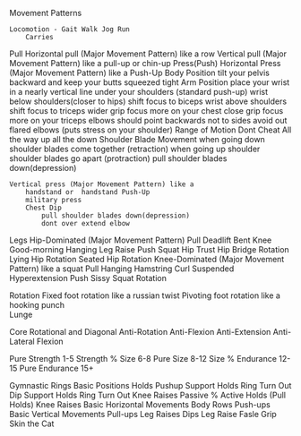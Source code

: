 
Movement Patterns

    Locomotion - Gait Walk Jog Run
        Carries
Pull
    Horizontal pull (Major Movement Pattern) like a row 
    Vertical pull (Major Movement Pattern) like a pull-up or chin-up
Press(Push) 
    Horizontal Press (Major Movement Pattern) like a 
        Push-Up 
            Body Position
                tilt your pelvis backward and keep your butts squeezed tight
            Arm Position 
                place your wrist in a nearly vertical line under your shoulders (standard push-up)
                wrist below shoulders(closer to hips) shift focus to biceps
                wrist above shoulders shift focus to triceps
                wider grip focus more on your chest
                close grip focus more on your triceps
                elbows should point backwards not to sides 
                avoid out flared elbows (puts stress on your shoulder)
            Range of Motion
                Dont Cheat All the way up all the down
            Shoulder Blade Movement
                when going down shoulder blades come together (retraction) 
                when going up shoulder shoulder blades go apart (protraction)
                pull shoulder blades down(depression)
                
    Vertical press (Major Movement Pattern) like a 
        handstand or  handstand Push-Up
        military press 
        Chest Dip
            pull shoulder blades down(depression)
            dont over extend elbow
Legs
    Hip-Dominated (Major Movement Pattern)
        Pull
            Deadlift
            Bent Knee Good-morning
            Hanging Leg Raise
        Push
            Squat
            Hip Trust
            Hip Bridge
        Rotation
            Lying Hip Rotation
            Seated Hip Rotation 
    Knee-Dominated (Major Movement Pattern) like a squat
        Pull
            Hanging Hamstring Curl
            Suspended Hyperextension
        Push
            Sissy Squat
        Rotation
    
Rotation 
    Fixed foot rotation like a russian twist 
    Pivoting foot rotation like a hooking punch   
Lunge

Core
    Rotational and Diagonal
    Anti-Rotation
    Anti-Flexion
    Anti-Extension
    Anti-Lateral Flexion

Pure Strength 1-5
Strength % Size 6-8
Pure Size 8-12
Size % Endurance 12-15
Pure Endurance 15+

Gymnastic Rings
    Basic Positions Holds
        Pushup Support Holds
            Ring Turn Out
        Dip Support Holds
            Ring Turn Out
            Knee Raises
        Passive % Active Holds (Pull Holds)
            Knee Raises
    Basic Horizontal Movements
        Body Rows
        Push-ups
    Basic Vertical Movements
        Pull-ups
            Leg Raises
        Dips
            Leg Raise
    Fasle Grip 
    Skin the Cat
